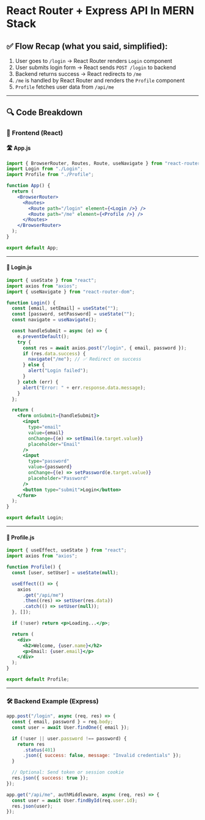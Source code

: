 # React Router + Express API In MERN Stack

## ✅ Flow Recap (what you said, simplified):

1. User goes to `/login` → React Router renders `Login` component
2. User submits login form → React sends `POST /login` to backend
3. Backend returns success → React redirects to `/me`
4. `/me` is handled by React Router and renders the `Profile` component
5. `Profile` fetches user data from `/api/me`

---

## 🔍 Code Breakdown

### 📁 Frontend (React)

#### 🛣️ App.js

```jsx
import { BrowserRouter, Routes, Route, useNavigate } from "react-router-dom";
import Login from "./Login";
import Profile from "./Profile";

function App() {
  return (
    <BrowserRouter>
      <Routes>
        <Route path="/login" element={<Login />} />
        <Route path="/me" element={<Profile />} />
      </Routes>
    </BrowserRouter>
  );
}

export default App;
```

---

#### 🧾 Login.js

```jsx
import { useState } from "react";
import axios from "axios";
import { useNavigate } from "react-router-dom";

function Login() {
  const [email, setEmail] = useState("");
  const [password, setPassword] = useState("");
  const navigate = useNavigate();

  const handleSubmit = async (e) => {
    e.preventDefault();
    try {
      const res = await axios.post("/login", { email, password });
      if (res.data.success) {
        navigate("/me"); // ✅ Redirect on success
      } else {
        alert("Login failed");
      }
    } catch (err) {
      alert("Error: " + err.response.data.message);
    }
  };

  return (
    <form onSubmit={handleSubmit}>
      <input
        type="email"
        value={email}
        onChange={(e) => setEmail(e.target.value)}
        placeholder="Email"
      />
      <input
        type="password"
        value={password}
        onChange={(e) => setPassword(e.target.value)}
        placeholder="Password"
      />
      <button type="submit">Login</button>
    </form>
  );
}

export default Login;
```

---

#### 👤 Profile.js

```jsx
import { useEffect, useState } from "react";
import axios from "axios";

function Profile() {
  const [user, setUser] = useState(null);

  useEffect(() => {
    axios
      .get("/api/me")
      .then((res) => setUser(res.data))
      .catch(() => setUser(null));
  }, []);

  if (!user) return <p>Loading...</p>;

  return (
    <div>
      <h2>Welcome, {user.name}</h2>
      <p>Email: {user.email}</p>
    </div>
  );
}

export default Profile;
```

---

### 🛠️ Backend Example (Express)

```js
app.post("/login", async (req, res) => {
  const { email, password } = req.body;
  const user = await User.findOne({ email });

  if (!user || user.password !== password) {
    return res
      .status(401)
      .json({ success: false, message: "Invalid credentials" });
  }

  // Optional: Send token or session cookie
  res.json({ success: true });
});

app.get("/api/me", authMiddleware, async (req, res) => {
  const user = await User.findById(req.user.id);
  res.json(user);
});
```
